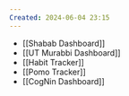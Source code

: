 ```yaml
---
Created: 2024-06-04 23:15
---
```

- [[Shabab Dashboard]]
- [[UT Murabbi Dashboard]]
- [[Habit Tracker]]
- [[Pomo Tracker]]
- [[CogNin Dashboard]]
